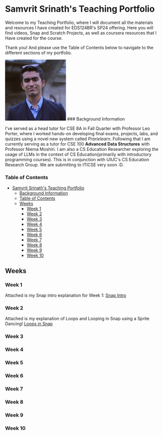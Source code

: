 # Samvrit Srinath's Teaching Portfolio

Welcome to my Teaching Portfolio, where I will document all the materials and resources I have created for EDS124BR's SP24 offering. Here you will find videos, Snap and Scratch Projects, as well as coursera resources that I Have created for the course.

Thank you! And please use the Table of Contents below to navigate to the different sections of my portfolio.

<img src = "Images/Samvrit-S.jpeg" width ="200">
### Background Information

I've served as a head tutor for CSE 8A in Fall Quarter with Professor Leo Porter, where I worked hands-on developing final exams, projects, labs, and quizzes using a novel new system called _Prarielearn_. Following that I am currently serving as a tutor for CSE 100 **Advanced Data Structures** with Professor Niema Moshiri. I am also a CS Education Researcher exploring the usage of LLMs in the context of CS Education(primarily with introductory programming courses). This is in conjunction with UIUC's CS Education Research Group. We are submitting to ITICSE very soon :D.

### Table of Contents

-   [Samvrit Srinath's Teaching Portfolio](#samvrit-srinaths-teaching-portfolio)
    -   [Background Information](#background-information)
    -   [Table of Contents](#table-of-contents)
    -   [Weeks](#weeks)
        -   [Week 1](#week-1)
        -   [Week 2](#week-2)
        -   [Week 3](#week-3)
        -   [Week 4](#week-4)
        -   [Week 5](#week-5)
        -   [Week 6](#week-6)
        -   [Week 7](#week-7)
        -   [Week 8](#week-8)
        -   [Week 9](#week-9)
        -   [Week 10](#week-10)

## Weeks

### Week 1

Attached is my Snap intro explanation for Week 1: [Snap Intro](https://youtu.be/rsM0dhbh7e8)

### Week 2

Attached is my explanation of Loops and Looping in Snap using a Sprite Dancing! [Loops in Snap](https://youtu.be/7f0KluRjZ0w)

### Week 3

### Week 4

### Week 5

### Week 6

### Week 7

### Week 8

### Week 9

### Week 10
